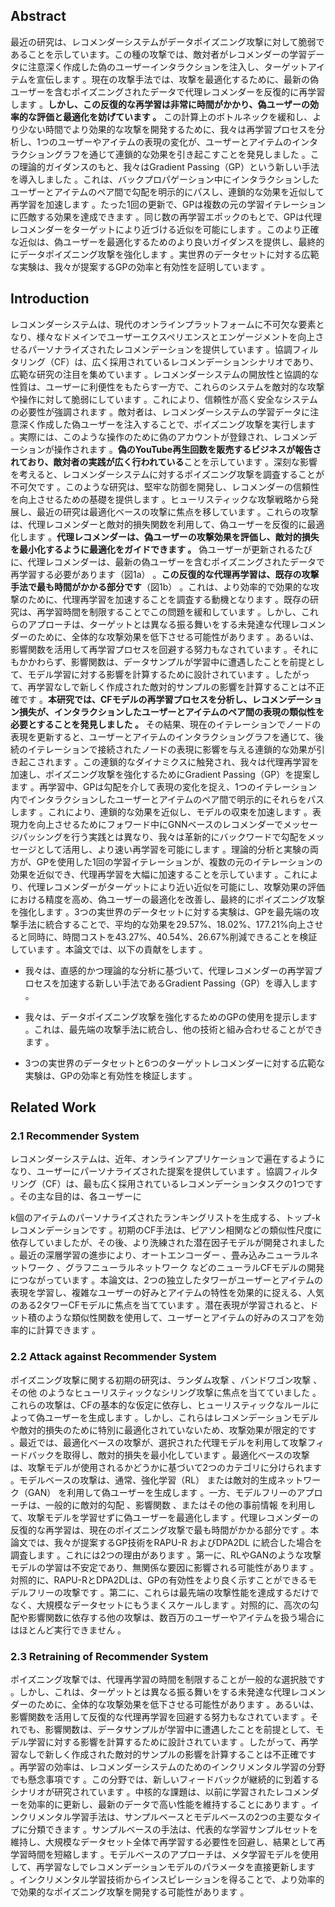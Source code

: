 
## Abstract

最近の研究は、レコメンダーシステムがデータポイズニング攻撃に対して脆弱であることを示しています。この種の攻撃では、敵対者がレコメンダーの学習データに注意深く作成した偽のユーザーインタラクションを注入し、ターゲットアイテムを宣伝します 。現在の攻撃手法では、攻撃を最適化するために、最新の偽ユーザーを含むポイズニングされたデータで代理レコメンダーを反復的に再学習します 。**しかし、この反復的な再学習は非常に時間がかかり、偽ユーザーの効率的な評価と最適化を妨げています 。** この計算上のボトルネックを緩和し、より少ない時間でより効果的な攻撃を開発するために、我々は再学習プロセスを分析し、1つのユーザーやアイテムの表現の変化が、ユーザーとアイテムのインタラクショングラフを通じて連鎖的な効果を引き起こすことを発見しました 。この理論的ガイダンスのもと、我々はGradient Passing（GP）という新しい手法を導入しました 。これは、バックプロパゲーション中にインタラクションしたユーザーとアイテムのペア間で勾配を明示的にパスし、連鎖的な効果を近似して再学習を加速します 。たった1回の更新で、GPは複数の元の学習イテレーションに匹敵する効果を達成できます 。同じ数の再学習エポックのもとで、GPは代理レコメンダーをターゲットにより近づける近似を可能にします 。このより正確な近似は、偽ユーザーを最適化するためのより良いガイダンスを提供し、最終的にデータポイズニング攻撃を強化します 。実世界のデータセットに対する広範な実験は、我々が提案するGPの効率と有効性を証明しています 。

## Introduction

レコメンダーシステムは、現代のオンラインプラットフォームに不可欠な要素となり、様々なドメインでユーザーエクスペリエンスとエンゲージメントを向上させるパーソナライズされたレコメンデーションを提供しています 。協調フィルタリング（CF）は、広く採用されているレコメンデーションシナリオであり、広範な研究の注目を集めています 。レコメンダーシステムの開放性と協調的な性質は、ユーザーに利便性をもたらす一方で、これらのシステムを敵対的な攻撃や操作に対して脆弱にしています 。これにより、信頼性が高く安全なシステムの必要性が強調されます 。敵対者は、レコメンダーシステムの学習データに注意深く作成した偽ユーザーを注入することで、ポイズニング攻撃を実行します 。実際には、このような操作のために偽のアカウントが登録され、レコメンデーションが操作されます 。**偽のYouTube再生回数を販売するビジネスが報告されており、敵対者の実践が広く行われている**ことを示しています 。深刻な影響を考えると、レコメンダーシステムに対するポイズニング攻撃を調査することが不可欠です 。このような研究は、堅牢な防御を開発し、レコメンダーの信頼性を向上させるための基礎を提供します 。ヒューリスティックな攻撃戦略から発展し、最近の研究は最適化ベースの攻撃に焦点を移しています 。これらの攻撃は、代理レコメンダーと敵対的損失関数を利用して、偽ユーザーを反復的に最適化します 。**代理レコメンダーは、偽ユーザーの攻撃効果を評価し、敵対的損失を最小化するように最適化をガイドできます 。** 偽ユーザーが更新されるたびに、代理レコメンダーは、最新の偽ユーザーを含むポイズニングされたデータで再学習する必要があります（図1a） 。**この反復的な代理再学習は、既存の攻撃手法で最も時間がかかる部分です**（図1b） 。これは、より効率的で効果的な攻撃のために、代理再学習を加速することを調査する動機となります 。既存の研究は、再学習時間を制限することでこの問題を緩和しています 。しかし、これらのアプローチは、ターゲットとは異なる振る舞いをする未発達な代理レコメンダーのために、全体的な攻撃効果を低下させる可能性があります 。あるいは、影響関数を活用して再学習プロセスを回避する努力もなされています 。それにもかかわらず、影響関数は、データサンプルが学習中に遭遇したことを前提として、モデル学習に対する影響を計算するために設計されています 。したがって、再学習なしで新しく作成された敵対的サンプルの影響を計算することは不正確です 。**本研究では、CFモデルの再学習プロセスを分析し、レコメンデーション損失が、インタラクションしたユーザーとアイテムのペア間の表現の類似性を必要とすることを発見しました 。** その結果、現在のイテレーションでノードの表現を更新すると、ユーザーとアイテムのインタラクショングラフを通じて、後続のイテレーションで接続されたノードの表現に影響を与える連鎖的な効果が引き起こされます 。この連鎖的なダイナミクスに触発され、我々は代理再学習を加速し、ポイズニング攻撃を強化するためにGradient Passing（GP）を提案します 。再学習中、GPは勾配を介して表現の変化を捉え、1つのイテレーション内でインタラクションしたユーザーとアイテムのペア間で明示的にそれらをパスします 。これにより、連鎖的な効果を近似し、モデルの収束を加速します 。表現力を向上させるためにフォワード中にGNNベースのレコメンダーでメッセージパッシングを行う実践とは異なり、我々は革新的にバックワードで勾配をメッセージとして活用し、より速い再学習を可能にします 。理論的分析と実験の両方が、GPを使用した1回の学習イテレーションが、複数の元のイテレーションの効果を近似でき、代理再学習を大幅に加速することを示しています 。これにより、代理レコメンダーがターゲットにより近い近似を可能にし、攻撃効果の評価における精度を高め、偽ユーザーの最適化を改善し、最終的にポイズニング攻撃を強化します 。3つの実世界のデータセットに対する実験は、GPを最先端の攻撃手法に統合することで、平均的な効果を29.57%、18.02%、177.21%向上させると同時に、時間コストを43.27%、40.54%、26.67%削減できることを検証しています 。本論文では、以下の貢献をします 。

- 我々は、直感的かつ理論的な分析に基づいて、代理レコメンダーの再学習プロセスを加速する新しい手法であるGradient Passing（GP）を導入します 。
    
- 我々は、データポイズニング攻撃を強化するためのGPの使用を提示します 。これは、最先端の攻撃手法に統合し、他の技術と組み合わせることができます 。
    
- 3つの実世界のデータセットと6つのターゲットレコメンダーに対する広範な実験は、GPの効率と有効性を検証します 。
    

## Related Work

### 2.1 Recommender System

レコメンダーシステムは、近年、オンラインアプリケーションで遍在するようになり、ユーザーにパーソナライズされた提案を提供しています 。協調フィルタリング（CF）は、最も広く採用されているレコメンデーションタスクの1つです 。その主な目的は、各ユーザーに

k個のアイテムのパーソナライズされたランキングリストを生成する、トップ-kレコメンデーションです 。初期のCF手法は、ピアソン相関などの類似性尺度に依存していましたが、その後、より洗練された潜在因子モデルが開発されました 。最近の深層学習の進歩により、オートエンコーダー 、畳み込みニューラルネットワーク 、グラフニューラルネットワーク などのニューラルCFモデルの開発につながっています 。本論文は、2つの独立したタワーがユーザーとアイテムの表現を学習し、複雑なユーザーの好みとアイテムの特性を効果的に捉える、人気のある2タワーCFモデルに焦点を当てています 。潜在表現が学習されると、ドット積のような類似性関数を使用して、ユーザーとアイテムの好みのスコアを効率的に計算できます 。

### 2.2 Attack against Recommender System

ポイズニング攻撃に関する初期の研究は、ランダム攻撃 、バンドワゴン攻撃 、その他 のようなヒューリスティックなシリング攻撃に焦点を当てていました 。これらの攻撃は、CFの基本的な仮定に依存し、ヒューリスティックなルールによって偽ユーザーを生成します 。しかし、これらはレコメンデーションモデルや敵対的損失のために特別に最適化されていないため、攻撃効果が限定的です 。最近では、最適化ベースの攻撃が、選択された代理モデルを利用して攻撃フィードバックを取得し、敵対的損失を最小化しています 。最適化ベースの攻撃は、攻撃モデルが使用されるかどうかに基づいて2つのカテゴリに分けられます 。モデルベースの攻撃は、通常、強化学習（RL） または敵対的生成ネットワーク（GAN） を利用して偽ユーザーを生成します 。一方、モデルフリーのアプローチは、一般的に敵対的勾配 、影響関数 、またはその他の事前情報 を利用して、攻撃モデルを学習せずに偽ユーザーを最適化します 。代理レコメンダーの反復的な再学習は、現在のポイズニング攻撃で最も時間がかかる部分です 。本論文では、我々が提案するGP技術をRAPU-R およびDPA2DL に統合した場合を調査します 。これには2つの理由があります 。第一に、RLやGANのような攻撃モデルの学習は不安定であり、無関係な要因に影響される可能性があります 。対照的に、RAPU-RとDPA2DLは、GPの有効性をより良く示すことができるモデルフリーの攻撃です 。第二に、これらは最先端の攻撃性能を達成するだけでなく、大規模なデータセットにもうまくスケールします 。対照的に、高次の勾配や影響関数に依存する他の攻撃は、数百万のユーザーやアイテムを扱う場合にはほとんど実行できません 。

### 2.3 Retraining of Recommender System

ポイズニング攻撃では、代理再学習の時間を制限することが一般的な選択肢です 。しかし、これは、ターゲットとは異なる振る舞いをする未発達な代理レコメンダーのために、全体的な攻撃効果を低下させる可能性があります 。あるいは、影響関数を活用して反復的な代理再学習を回避する努力もなされています 。それでも、影響関数は、データサンプルが学習中に遭遇したことを前提として、モデル学習に対する影響を計算するために設計されています 。したがって、再学習なしで新しく作成された敵対的サンプルの影響を計算することは不正確です 。再学習の効率は、レコメンダーシステムのためのインクリメンタル学習の分野でも懸念事項です 。この分野では、新しいフィードバックが継続的に到着するシナリオが研究されています 。中核的な課題は、以前に学習されたレコメンダーを効率的に更新し、最新のデータで高い性能を維持することにあります 。インクリメンタル学習手法は、サンプルベースとモデルベースの2つの主要なタイプに分類できます 。サンプルベースの手法は、代表的な学習サンプルセットを維持し、大規模なデータセット全体で再学習する必要性を回避し、結果として再学習時間を短縮します 。モデルベースのアプローチは、メタ学習モデルを使用して、再学習なしでレコメンデーションモデルのパラメータを直接更新します 。インクリメンタル学習技術からインスピレーションを得ることで、より効率的で効果的なポイズニング攻撃を開発する可能性があります 。